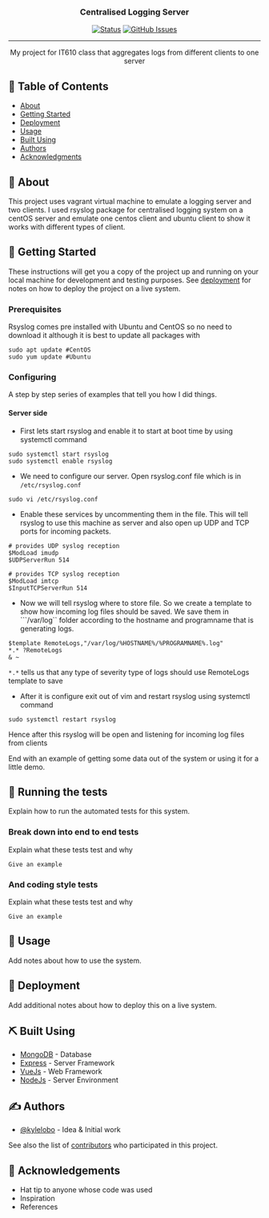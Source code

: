 <h3 align="center">Centralised Logging Server</h3>

<div align="center">

[![Status](https://img.shields.io/badge/status-active-success.svg)]()
[![GitHub Issues](https://img.shields.io/github/issues/kbot983/centralised_logging_server)](https://github.com/kbot983/centralised_logging_server/issues)

</div>

---

<p align="center"> My project for IT610 class that aggregates logs from different clients to one server
    <br> 
</p>

## 📝 Table of Contents

- [About](#about)
- [Getting Started](#getting_started)
- [Deployment](#deployment)
- [Usage](#usage)
- [Built Using](#built_using)
- [Authors](#authors)
- [Acknowledgments](#acknowledgement)

## 🧐 About <a name = "about"></a>

This project uses vagrant virtual machine to emulate a logging server and two clients. I used rsyslog package for centralised logging system on a centOS server and emulate one centos client and ubuntu client to show it works with different types of client. 

## 🏁 Getting Started <a name = "getting_started"></a>

These instructions will get you a copy of the project up and running on your local machine for development and testing purposes. See [deployment](#deployment) for notes on how to deploy the project on a live system.

### Prerequisites

Rsyslog comes pre installed with Ubuntu and CentOS so no need to download it although it is best to update all packages with
```
sudo apt update #CentOS 
sudo yum update #Ubuntu 
```

### Configuring

A step by step series of examples that tell you how I did things.

#### Server side 
* First lets start rsyslog and enable it to start at boot time by using systemctl command
```
sudo systemctl start rsyslog
sudo systemctl enable rsyslog

```
* We need to configure our server. Open rsyslog.conf file which is in ``` /etc/rsyslog.conf ``` 

```
sudo vi /etc/rsyslog.conf
```
* Enable these services by uncommenting them in the file. This will tell rsyslog to use this machine as server and also open up UDP and TCP ports for incoming packets.

```
# provides UDP syslog reception
$ModLoad imudp
$UDPServerRun 514

# provides TCP syslog reception
$ModLoad imtcp
$InputTCPServerRun 514

```
* Now we will tell rsyslog where to store file. So we create a template to show how incoming log files should be saved. We save them in ```/var/log`` folder according to the hostname and programname that is generating logs.  
```
$template RemoteLogs,"/var/log/%HOSTNAME%/%PROGRAMNAME%.log"
*.* ?RemoteLogs
& ~
```
``` *.* ``` tells us that any type of severity type of logs should use RemoteLogs template to save

* After it is configure exit out of vim and restart rsyslog using systemctl command 

``` sudo systemctl restart rsyslog ```

Hence after this rsyslog will be open and listening for incoming log files from clients

End with an example of getting some data out of the system or using it for a little demo.

## 🔧 Running the tests <a name = "tests"></a>

Explain how to run the automated tests for this system.

### Break down into end to end tests

Explain what these tests test and why

```
Give an example
```

### And coding style tests

Explain what these tests test and why

```
Give an example
```

## 🎈 Usage <a name="usage"></a>

Add notes about how to use the system.

## 🚀 Deployment <a name = "deployment"></a>

Add additional notes about how to deploy this on a live system.

## ⛏️ Built Using <a name = "built_using"></a>

- [MongoDB](https://www.mongodb.com/) - Database
- [Express](https://expressjs.com/) - Server Framework
- [VueJs](https://vuejs.org/) - Web Framework
- [NodeJs](https://nodejs.org/en/) - Server Environment

## ✍️ Authors <a name = "authors"></a>

- [@kylelobo](https://github.com/kylelobo) - Idea & Initial work

See also the list of [contributors](https://github.com/kylelobo/The-Documentation-Compendium/contributors) who participated in this project.

## 🎉 Acknowledgements <a name = "acknowledgement"></a>

- Hat tip to anyone whose code was used
- Inspiration
- References
